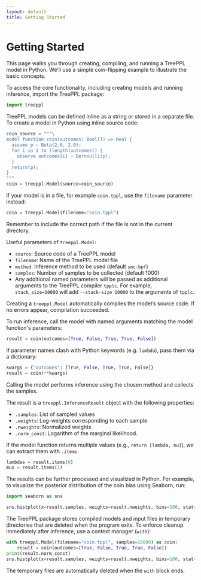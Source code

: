 ```yaml
---
layout: default
title: Getting Started
---
```

# Getting Started

This page walks you through creating, compiling, and running a TreePPL model in Python.
We’ll use a simple coin-flipping example to illustrate the basic concepts.

To access the core functionality, including creating models and running inference, import the TreePPL package:
```python
import treeppl
```

TreePPL models can be defined inline as a string or stored in a separate file.
To create a model in Python using inline source code:
```python
coin_source = """\
model function coin(outcomes: Bool[]) => Real {
  assume p ~ Beta(2.0, 2.0);
  for i in 1 to (length(outcomes)) {
    observe outcomes[i] ~ Bernoulli(p);
  }
  return(p);
}
"""
coin = treeppl.Model(source=coin_source)
```

If your model is in a file, for example `coin.tppl`, use the `filename` parameter instead:
```python
coin = treeppl.Model(filename="coin.tppl")
```
Remember to include the correct path if the file is not in the current directory.

Useful parameters of `treeppl.Model`:

- `source`: Source code of a TreePPL model
- `filename`: Name of the TreePPL model file
- `method`: Inference method to be used (default `smc-bpf`)
- `samples`: Number of samples to be collected (default 1000)
- Any additional named parameters will be passed as additional arguments to the TreePPL compiler `tpplc`.
  For example, `stack_size=10000` will add `--stack-size 10000` to the arguments of `tpplc`.

Creating a `treeppl.Model` automatically compiles the model’s source code.
If no errors appear, compilation succeeded.

To run inference, call the model with named arguments matching the model function's parameters:
```python
result = coin(outcomes=[True, False, True, True, False])
```

If parameter names clash with Python keywords (e.g. `lambda`), pass them via a dictionary:
```python
kwargs = {"outcomes": [True, False, True, True, False]}
result = coin(**kwargs)
```

Calling the model performs inference using the chosen method and collects the samples.

The result is a `treeppl.InferenceResult` object with the following properties:

- `.samples`: List of sampled values
- `.weights`: Log-weights corresponding to each sample
- `.nweights`: Normalized weights
- `.norm_const`: Logarithm of the marginal likelihood.

If the model function returns multiple values (e.g., `return [lambda, mu]`), we can extract them with `.items`:
```python
lambdas = result.items(0)
mus = result.items(1)
```

The results can be further processed and visualized in Python.
For example, to visualize the posterior distribution of the coin bias using Seaborn, run:
```python
import seaborn as sns

sns.histplot(x=result.samples, weights=result.nweights, bins=100, stat="density", kde=True)
```

The TreePPL package stores compiled models and input files in temporary directories that are deleted when the program exits.
To enforce cleanup immediately after inference, use a context manager (`with`):
```python
with treeppl.Model(filename="coin.tppl", samples=10000) as coin:
    result = coin(outcomes=[True, False, True, True, False])
print(result.norm_const)
sns.histplot(x=result.samples, weights=result.nweights, bins=100, stat="density", kde=True)
```
The temporary files are automatically deleted when the `with` block ends.
